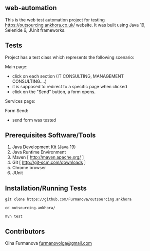 ## web-automation

This is the web test automation project for testing https://outsourcing.ankhora.co.uk/ website. It was built using Java 19, Selenide 6, JUnit frameworks.

## Tests

Project has a test class which represents the following scenario:
  
 Main page:
  * click on each section (IT CONSULTING, MANAGEMENT CONSULTING....) 
  * it is supposed to redirect to a specific page when clicked
  * click on the "Send" button, a form opens.


Services page:
  

 Form Send:
  * send form was tested

## Prerequisites Software/Tools

1. Java Development Kit (Java 19)
2. Java Runtime Environment
3. Maven [ http://maven.apache.org/ ]
4. Git [ http://git-scm.com/downloads ]
5. Chrome browser
6. JUnit

## Installation/Running Tests

`git clone https://github.com/Furmanova/outsourcing.ankhora`

`cd outsourcing.ankhora/`

`mvn test`

## Contributors

Olha Furmanova furmanovolga@gmail.com
